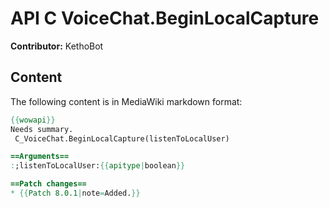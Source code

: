 # API C VoiceChat.BeginLocalCapture

**Contributor:** KethoBot

## Content

The following content is in MediaWiki markdown format:

```mediawiki
{{wowapi}}
Needs summary.
 C_VoiceChat.BeginLocalCapture(listenToLocalUser)

==Arguments==
:;listenToLocalUser:{{apitype|boolean}}

==Patch changes==
* {{Patch 8.0.1|note=Added.}}
```